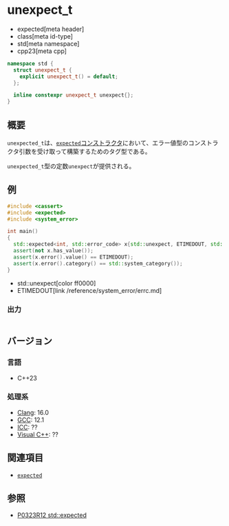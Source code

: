 # unexpect_t
* expected[meta header]
* class[meta id-type]
* std[meta namespace]
* cpp23[meta cpp]

```cpp
namespace std {
  struct unexpect_t {
    explicit unexpect_t() = default;
  };

  inline constexpr unexpect_t unexpect{};
}
```

## 概要
`unexpected_t`は、[`expected`コンストラクタ](expected/op_constructor.md)において、エラー値型のコンストラクタ引数を受け取って構築するためのタグ型である。

`unexpected_t`型の定数`unexpect`が提供される。


## 例
```cpp example
#include <cassert>
#include <expected>
#include <system_error>

int main()
{
  std::expected<int, std::error_code> x{std::unexpect, ETIMEDOUT, std::system_category()};
  assert(not x.has_value());
  assert(x.error().value() == ETIMEDOUT);
  assert(x.error().category() == std::system_category());
}
```
* std::unexpect[color ff0000]
* ETIMEDOUT[link /reference/system_error/errc.md]

### 出力
```
```


## バージョン
### 言語
- C++23

### 処理系
- [Clang](/implementation.md#clang): 16.0
- [GCC](/implementation.md#gcc): 12.1
- [ICC](/implementation.md#icc): ??
- [Visual C++](/implementation.md#visual_cpp): ??


## 関連項目
- [`expected`](expected.md)


## 参照
- [P0323R12 std::expected](https://www.open-std.org/jtc1/sc22/wg21/docs/papers/2022/p0323r12.html)

